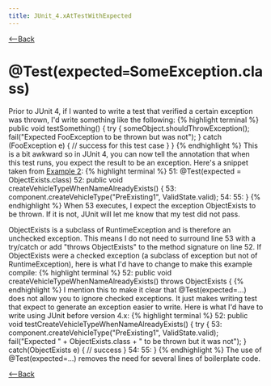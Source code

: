 ```yaml
---
title: JUnit_4.xAtTestWithExpected
---
```

[<--Back]({{site.pagesurl}}/JUnit_4.x#AtTestExpected)

# @Test(expected``=``SomeException.class)
Prior to JUnit 4, if I wanted to write a test that verified a certain exception was thrown, I'd write something like the following:
{% highlight terminal %}
public void testSomething() {
   try {
      someObject.shouldThrowException();
      fail("Expected FooException to be thrown but was not");
   } catch (FooException e) {
      // success for this test case
   }
}
{% endhighlight %}
This is a bit awkward so in JUnit 4, you can now tell the annotation that when this test runs, you expect the result to be an exception. Here's a snippet taken from [Example 2]({{site.pagesurl}}/JUnit_4.x#example2):
{% highlight terminal %}
51:     @Test(expected = ObjectExists.class)
52:     public void createVehicleTypeWhenNameAlreadyExists() {
53:         component.createVehicleType("PreExisting1", ValidState.valid);
54: 
55:     }
{% endhighlight %}
When 53 executes, I expect the exception ObjectExists to be thrown. If it is not, JUnit will let me know that my test did not pass. 

ObjectExists is a subclass of RuntimeException and is therefore an unchecked exception. This means I do not need to surround line 53 with a try/catch or add "throws ObjectExists" to the method signature on line 52. If ObjectExists were a checked exception (a subclass of exception but not of RuntimeException), here is what I'd have to change to make this example compile:
{% highlight terminal %}
52:     public void createVehicleTypeWhenNameAlreadyExists() throws ObjectExists {
{% endhighlight %}
I mention this to make it clear that @Test(expected=...) does not allow you to ignore checked exceptions. It just makes writing test that expect to generate an exception easier to write. Here is what I'd have to write using JUnit before version 4.x:
{% highlight terminal %}
52:     public void testCreateVehicleTypeWhenNameAlreadyExists() {
            try {
53:            component.createVehicleType("PreExisting1", ValidState.valid);
               fail("Expected " + ObjectExists.class + " to be thrown but it was not");
            } catch(ObjectExists e) {
               // success
            }
54: 
55:     }
{% endhighlight %}
The use of @Test(expected=...) removes the need for several lines of boilerplate code.

[<--Back]({{site.pagesurl}}/JUnit_4.x#AtTestExpected)
